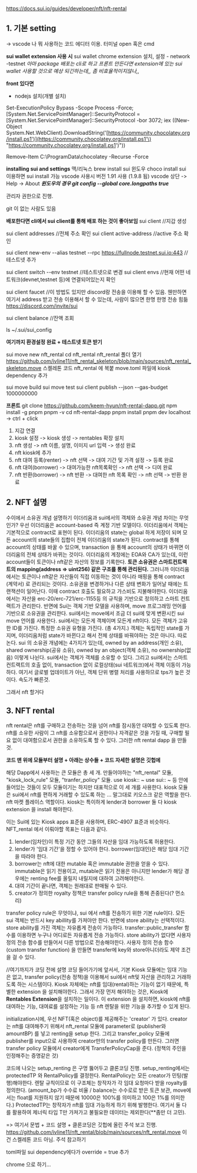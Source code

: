
https://docs.sui.io/guides/developer/nft/nft-rental

## 1. 기본 setting
-> vscode 나 뭐 사용하는 코드 에디터 이용. 터미널 open 혹은 cmd

**sui wallet extension 사용 시**
sui wallet chrome extension 설치, 설정 - network -testnet
*아마 package 배포는 cli로 하고 프론트 만든다면 extension에 있는 sui wallet 사용할 것으로 예상 되긴하는데,, 좀 비효율적이지않나,,*

**front 있다면**
- nodejs 설치(개별 설치)

Set-ExecutionPolicy Bypass -Scope Process -Force; [System.Net.ServicePointManager]::SecurityProtocol = [System.Net.ServicePointManager]::SecurityProtocol -bor 3072; iex ((New-Object System.Net.WebClient).DownloadString('[https://community.chocolatey.org/install.ps1')](https://community.chocolatey.org/install.ps1'\) "https://community.chocolatey.org/install.ps1')"))

Remove-Item C:\ProgramData\chocolatey -Recurse -Force


**installing sui and settings**
맥/리눅스 brew install sui
윈도우 choco install sui 이용하면 sui install 가능
vscode 사용시 버전 1.91 사용 (1.9.8 됨)
vscode 상단 -> Help -> About
***윈도우의 경우  git config --global core.longpaths true***

관리자 권한으로 진행.

git 이 없는 사람도 있음
 

**배포한다면 cli에서 sui client를 통해 배포 하는 것이 좋아보임**
sui client //지갑 생성

sui client addresses //전체 주소 확인
sui client active-address //active 주소 확인

sui client new-env --alias testnet --rpc https://fullnode.testnet.sui.io:443 //테스트넷 추가

sui client switch --env testnet //테스트넷으로 변경
sui client envs //현재 어떤 네트워크(devnet,testnet 등)에 연결되어있는지 확인

sui client faucet //이 방법도 있지만 discord랑 전송을 이용해 할 수 있음. 웬만하면 여기서 address 받고 전송 이용해서 할 수 있는데, 사람이 많으면 한명 한명 전송 힘듦
https://discord.com/invite/sui

sui client balance //잔액 조회 

ls ~/.sui/sui_config

**여기까지 환경설정 완료 + 테스트넷 토큰 받기**

sui move new nft_rental
cd nft_rental 
nft_rental 폴더 열기
https://github.com/ivline11/nft_rental_skeleton/blob/main/sources/nft_rental_skeleton.move
스켈레톤 코드 nft_rental 에 복붙
	move.toml 파일에 kiosk dependency 추가

sui move build 
sui move test
sui client publish --json --gas-budget 1000000000

**프론트**
git clone https://github.com/keem-hyun/nft-rental-dapp.git
npm install -g pnpm
pnpm -v
cd nft-rental-dapp
pnpm install
pnpm dev
localhost -> ctrl + click
1. 지갑 연결
2. kiosk 설정 -> kiosk 생성 -> rentables 확장 설치
3. nft 생성 -> nft 이름, 설명, 이미지 url 입력 -> 생성 완료
4. nft kiosk에 추가
5. nft 대여 등록(renter) -> nft 선택 -> 대여 기간 및 가격 설정 -> 등록 완료
6. nft 대여(borrower) -> 대여가능한 nft목록확인 -> nft 선택 -> 디여 완료
7. nft 반환(borrower) -> nft 반환 -> 대여한 nft 목록 확인 -> nft 선택 -> 반환 완료 



## 2. NFT 설명
수이에서 소유권 개념 설명하기
이더리움과 sui에서의 객체와 소유권 개념 차이는 무엇인가?
우선 이더리움은 account-based 즉 계정 기반 모델이다. 이더리움에서 객체는 기본적으로 contract로 표현이 된다. 이더리움의 state는 global 하게 저장이 되며 모든 account의 state들의 집합이 전체 이더리움의 state가 된다. contract를 통해 account의 상태를 바꿀 수 있으며, transaction 을 통해 account의 상태가 바뀌면 이더리움의 전체 상태가 바뀌는 것이다. 이더리움의 계정에는 EOA와 CA가 있는데, 이런 account들이 토큰이나 nft같은 자산의 정보를 기록한다. **토큰 소유권은 스마트컨트랙트의 mapping(address => uint256) 같은 구조를 통해 관리된다.** 그러니까 이더리움에서는 토큰이나 nft같은 자산들이 직접 이동하는 것이 아니라 매핑을 통해 contract (계약서) 로 관리되는 것이다. 소유권을 변경하거나 다른 상태 변화가 일어날 때에는 트랜잭션이 일어난다. 이때 contract 호출도 필요하고 가스비도 지불해야한다. 이더리움에서는 자산을 erc-20/erc-721/erc-1155등 의 규칙을 기반으로 정의하고 스마트 컨트랙트가 관리한다.
반면에 Sui는 객체 기반 모델을 사용하며, move 프로그래밍 언어를 기반으로 소유권을 관리한다. sui에서는 move에서 조금 더 sui에 맞게 변환시킨 sui move 언어를 사용한다. sui에서는 모든게 객체이며 모든게 nft이다. 모든 객체가 고유한 ID를 가진다. 특정한 소유권 유형을 가진다. (총 4가지.) 객체는 독립적인 state를 가지며, 이더리움처럼 state가 바뀐다고 해서 전체 상태를 바꿔야하는 것은 아니다. 따로 논다. sui 의 소유권 개념에는 4가지가 있는데, owned by an address(개인 소유), shared ownership(공유 소유), owned by an object(객체 소유), no ownership(없음) 이렇게 나뉜다. sui에서는 객체가 객체를 소유할 수 있다. 그리고 sui에서는 스마트 컨트랙트의 호출 없이, transaction 없이 로컬상태(sui 네트워크)에서 객체 이동이 가능하다. 여기서 글로벌 업데이트가 아닌, 객체 단위 병렬 처리를 사용하므로 tps가 높은 것이다. 속도가 빠른것.

그래서 nft 할거다
## 3. NFT rental

nft rental은 nft를 구매하고 전송하는 것을 넘어 nft를 잠시동안 대여할 수 있도록 한다. nft를 소유한 사람이 그 nft를 소유함으로서 권한이나 자격같은 것을 가질 때, 구매할 필요 없이 대여함으로서 권한을 소유하도록 할 수 있다. 그러한 nft rental dapp 을 만들 것.

**코드 맨 위에 모듈부터 설명 + 아래는 상수들 + 코드 자세한 설명은 깃헙에** 

해당 Dapp에서 사용하는 큰 모듈은 총 세 개. 
만들어야하는 "nft_rental" 모듈, "kiosk_lock_rule" 모듈, "tranfer_policy" 모듈. 
use kiosk:: ~ use sui:: ~ 등 안에 들어있는 것들이 모두 모듈이기는 하지만 대표적으로 이 세 개를 사용한다. 
kiosk 모듈은 sui에서 nft를 편하게 거래할 수 있도록 하는 ... 말그대로 키오스크 같은 역할을 한다. nft 마켓 플레이스 역할이다. kiosk는 특이하게 lender과 borrower 둘 다 kiosk extension 을 install 해야한다.

이는 Sui에 있는 Kiosk apps 표준을 사용하며, ERC-4907 표준과 비슷하다. NFT_rental 에서 이뤄야할 목표는 다음과 같다.
1. lender(임차인)이 특정 기간 동안 그들의 자산을 임대 가능하도록 허용한다.
2. lender가 '임대 기간'을 정할 수 있어야 한다. borrower(임대인)은 해당 임대 기간을 따라야 한다.
3. borrower는 nft에 대한 mutable 혹은 immutable 권한을 얻을 수 있다. immutable은 읽기 전용이고, mutable은 읽기 전용은 아니지만 lender가 해당 경우에는 renting fee를 올릴지 내릴지에 대하여 고려해야한다.
4. 대여 기간이 끝나면, 객체는 원래대로 판매될 수 있다.
5. creator가 정의한 royalty 정책은 transfer policy rule을 통해 존중된다(? 먼소리)

transfer policy rule은 무엇이냐, sui 에서 nft를 전송하기 위한 기본 rule이다. 
모든 sui 객체는 반드시 key abillity를 가져야만 한다. 반면에 store ability는 선택적이다. store ability를 가진 객체는 자유롭게 전송이 가능하다. transfer::public_transfer 함수를 이용하면 누구나 어디로든 자유롭게 전송 가능하다. store ability가 없다면 사용자 정의 전송 함수를 만들어서 다른 방법으로 전송해야한다. 사용자 정의 전송 함수(custom transfer function) 을 만들면 transfer에 key와 store아니더라도 제약 조건을 걸 수 있다. 

//여기까지가 코딩 전에 설명
코딩 들어가기에 앞서서, 기본 Kiosk 모듈에는 임대 기능은 없고,  transfer policy(전송 정책)을 이용해서 sui에서 nft및 자산을 관리하고 거래하도록 하는 시스템이다. Kiosk 자체에는 nft를 임대(rental)하는 기능이 없기 때문에, 특별한 extension 을 설치해야한다. 그래서 가장 먼저 해야하는 것은, Kiosk에 **Rentables Extension**을 설치하는 일이다. 이 extension 을 설치하면, kiosk에 nft를 대여하는 기능, 대여료를 설정하는 기능 등 nft 렌탈을 위한 기능을 추가할 수 있게 된다. 

initialization시에, 우선 NFT(혹은 object)를 제공해주는 'creator' 가 있다. creator는 nft를 대여해주기 위해서 nft_rental 모듈에 parameter로 (publisher와 amountBP) 를 넣고 renting을 setup 한다. 그리고 transfer_policy 모듈에 publisher를 input으로 사용하여 creator만의 transfer policy를 만든다. 그러면 transfer policy 모듈에서 creator에게 TransferPolicyCap을 준다. (정책의 주인을 인정해주는 증명같은 것)

코드에 나오는 setup_renting 은 구멍 뚫어두고 클론코딩 진행. setup_renting에서는 protectedTP 와 RentalPolicy를 결정한다. RentalPolicy는 모든 creator가 민팅(발행)해야한다. 렌탈 규칙이므로 이 구조체는 창작자가 각 임대 요청마다 받을 royalty를 정의한다. (amount_bp가 수수료 비율 / balance는 수수로로 받은 토큰 보관, move에서는 float를 지원하지 않기 때문에 10000은 100%를 의미하고 100은 1%를 의미한다.) ProtectedTP는 창작자가 nft를 임대 가능하게 하기 위해 발행한다. 여기서 둘 다<Phantom T> 를 활용하여 제너릭 타입 T만 가져가고 불필요한 데이터는 제외한다(**좀만 더 고민). 

=> 여기서 문법 + 코드 설명 + 클론코딩은 깃헙에 올린 주석 보고 진행.
https://github.com/ivline11/nft_rental/blob/main/sources/nft_rental.move
이건 스켈레톤 코드 아님. 주석 참고하기


toml파일 sui dependency에다가
override = true  추가

chrome 으로 하기...
